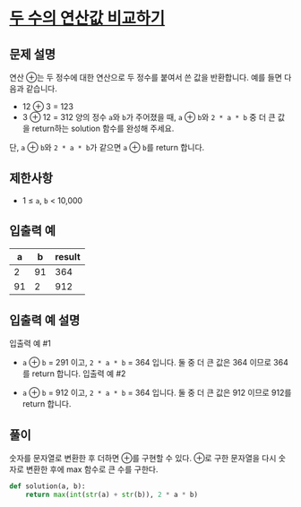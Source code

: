 # [두 수의 연산값 비교하기][1]

## 문제 설명

연산 ⊕는 두 정수에 대한 연산으로 두 정수를 붙여서 쓴 값을 반환합니다. 예를 들면 다음과 같습니다.

- 12 ⊕ 3 = 123
- 3 ⊕ 12 = 312
  양의 정수 `a`와 `b`가 주어졌을 때, `a` ⊕ `b`와 `2 * a * b` 중 더 큰 값을 return하는 solution 함수를 완성해 주세요.

단, `a` ⊕ `b`와 `2 * a * b`가 같으면 `a` ⊕ `b`를 return 합니다.

## 제한사항

- 1 ≤ `a`, `b` < 10,000

## 입출력 예

| a   | b   | result |
| --- | --- | ------ |
| 2   | 91  | 364    |
| 91  | 2   | 912    |

## 입출력 예 설명

입출력 예 #1

- `a` ⊕ `b` = 291 이고, `2 * a * b` = 364 입니다. 둘 중 더 큰 값은 364 이므로 364를 return 합니다.
  입출력 예 #2

- `a` ⊕ `b` = 912 이고, `2 * a * b` = 364 입니다. 둘 중 더 큰 값은 912 이므로 912를 return 합니다.

## 풀이

숫자를 문자열로 변환한 후 더하면 ⊕를 구현할 수 있다.
⊕로 구한 문자열을 다시 숫자로 변환한 후에 max 함수로 큰 수를 구한다.

```python
def solution(a, b):
    return max(int(str(a) + str(b)), 2 * a * b)
```

[1]: https://school.programmers.co.kr/learn/courses/30/lessons/181938
